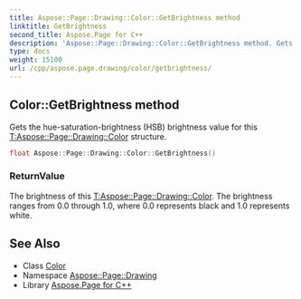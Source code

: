 ```yaml
---
title: Aspose::Page::Drawing::Color::GetBrightness method
linktitle: GetBrightness
second_title: Aspose.Page for C++
description: 'Aspose::Page::Drawing::Color::GetBrightness method. Gets the hue-saturation-brightness (HSB) brightness value for this T:Aspose::Page::Drawing::Color structure in C++.'
type: docs
weight: 15100
url: /cpp/aspose.page.drawing/color/getbrightness/
---
```

## Color::GetBrightness method


Gets the hue-saturation-brightness (HSB) brightness value for this [T:Aspose::Page::Drawing::Color](../) structure.

```cpp
float Aspose::Page::Drawing::Color::GetBrightness()
```


### ReturnValue

The brightness of this [T:Aspose::Page::Drawing::Color](../). The brightness ranges from 0.0 through 1.0, where 0.0 represents black and 1.0 represents white.

## See Also

* Class [Color](../)
* Namespace [Aspose::Page::Drawing](../../)
* Library [Aspose.Page for C++](../../../)
